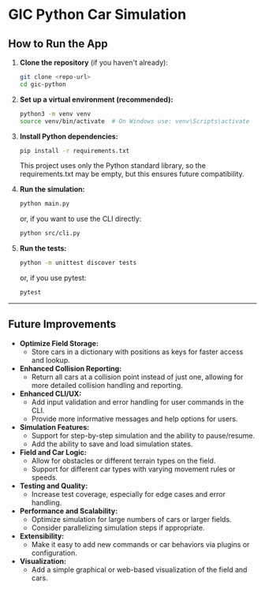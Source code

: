 # GIC Python Car Simulation

## How to Run the App

1. **Clone the repository** (if you haven't already):
   ```bash
   git clone <repo-url>
   cd gic-python
   ```

2. **Set up a virtual environment (recommended):**
   ```bash
   python3 -m venv venv
   source venv/bin/activate  # On Windows use: venv\Scripts\activate
   ```

3. **Install Python dependencies:**
   ```bash
   pip install -r requirements.txt
   ```
   This project uses only the Python standard library, so the requirements.txt may be empty, but this ensures future compatibility.

4. **Run the simulation:**
   ```bash
   python main.py
   ```
   or, if you want to use the CLI directly:
   ```bash
   python src/cli.py
   ```

5. **Run the tests:**
   ```bash
   python -m unittest discover tests
   ```
   or, if you use pytest:
   ```bash
   pytest
   ```

---

## Future Improvements

- **Optimize Field Storage:**
  - Store cars in a dictionary with positions as keys for faster access and lookup.
- **Enhanced Collision Reporting:**
  - Return all cars at a collision point instead of just one, allowing for more detailed collision handling and reporting.
- **Enhanced CLI/UX:**
  - Add input validation and error handling for user commands in the CLI.
  - Provide more informative messages and help options for users.
- **Simulation Features:**
  - Support for step-by-step simulation and the ability to pause/resume.
  - Add the ability to save and load simulation states.
- **Field and Car Logic:**
  - Allow for obstacles or different terrain types on the field.
  - Support for different car types with varying movement rules or speeds.
- **Testing and Quality:**
  - Increase test coverage, especially for edge cases and error handling.
- **Performance and Scalability:**
  - Optimize simulation for large numbers of cars or larger fields.
  - Consider parallelizing simulation steps if appropriate.
- **Extensibility:**
  - Make it easy to add new commands or car behaviors via plugins or configuration.
- **Visualization:**
  - Add a simple graphical or web-based visualization of the field and cars.
